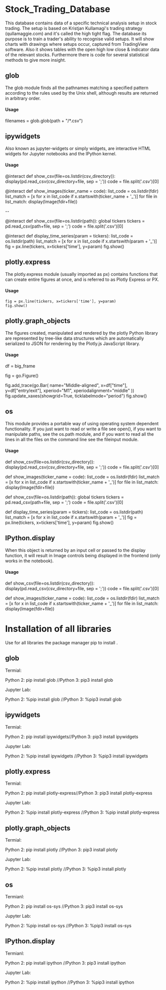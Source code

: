 # Stock_Trading_Database

This database contains data of a specific technical analysis setup in stock trading. The setup is based on Kristjan Kullamagi's trading strategy (qullamaggie.com) and it's called the high tight flag. The database its purpose is to train a trader's ability to recognise valid setups. It will show charts with drawings where setups occur, captured from TradingView software. Also it shows tables with the open high low close & indicator data of the relevant stocks. Furthermore there is code for several statistical methods to give more insight.

## glob

The glob module finds all the pathnames matching a specified pattern according to the rules used by the Unix shell, although results are returned in arbitrary order.

#### Usage ####

filenames = glob.glob(path + "/*.csv")

## ipywidgets

Also known as jupyter-widgets or simply widgets, are interactive HTML widgets for Jupyter notebooks and the IPython kernel.

#### Usage ####

@interact
def show_csv(file=os.listdir(csv_directory)):
    display(pd.read_csv(csv_directory+file, sep = ';'))
    code = file.split('.csv')[0]

@interact
def show_images(ticker_name = code):
    list_code = os.listdir(fdir)
    list_match = [x for x in list_code if x.startswith(ticker_name + '_')]
    for file in list_match:
        display(Image(fdir+file))
        
 --
 
 @interact
def show_csv(file=os.listdir(path)):
    global tickers
    tickers = pd.read_csv(path+file, sep = ';')
    code = file.split('.csv')[0]

    
@interact
def display_time_series(param = tickers):
    list_code = os.listdir(path)
    list_match = [x for x in list_code if x.startswith(param + '_')]
    fig = px.line(tickers, x=tickers['time'], y=param) 
    fig.show()


## plotly.express

The plotly.express module (usually imported as px) contains functions that can create entire figures at once, and is referred to as Plotly Express or PX. 

#### Usage ####

    fig = px.line(tickers, x=tickers['time'], y=param) 
    fig.show()

## plotly.graph_objects 

The figures created, manipulated and rendered by the plotly Python library are represented by tree-like data structures which are automatically serialized to JSON for rendering by the Plotly.js JavaScript library. 

#### Usage ####

df = big_frame

fig = go.Figure()

fig.add_trace(go.Bar(
    name="Middle-aligned",
    x=df["time"], y=df["entry/exit"],
    xperiod="M1",
    xperiodalignment="middle"
))
fig.update_xaxes(showgrid=True, ticklabelmode="period")
fig.show()

## os

This module provides a portable way of using operating system dependent functionality. If you just want to read or write a file see open(), if you want to manipulate paths, see the os.path module, and if you want to read all the lines in all the files on the command line see the fileinput module. 

#### Usage ####

def show_csv(file=os.listdir(csv_directory)):
    display(pd.read_csv(csv_directory+file, sep = ';'))
    code = file.split('.csv')[0]

def show_images(ticker_name = code):
    list_code = os.listdir(fdir)
    list_match = [x for x in list_code if x.startswith(ticker_name + '_')]
    for file in list_match:
        display(Image(fdir+file))
        

def show_csv(file=os.listdir(path)):
    global tickers
    tickers = pd.read_csv(path+file, sep = ';')
    code = file.split('.csv')[0]

    
def display_time_series(param = tickers):
    list_code = os.listdir(path)
    list_match = [x for x in list_code if x.startswith(param + '_')]
    fig = px.line(tickers, x=tickers['time'], y=param) 
    fig.show()



## IPython.display

When this object is returned by an input cell or passed to the display function, it will result in Image controls being displayed in the frontend (only works in the notebook).

#### Usage ####

def show_csv(file=os.listdir(csv_directory)):
    display(pd.read_csv(csv_directory+file, sep = ';'))
    code = file.split('.csv')[0]

def show_images(ticker_name = code):
    list_code = os.listdir(fdir)
    list_match = [x for x in list_code if x.startswith(ticker_name + '_')]
    for file in list_match:
        display(Image(fdir+file))
        
# Installation of all libraries

Use for all libraries the package manager pip to install .

## glob

Termial:

Python 2: pip install glob //Python 3: pip3 install glob

Jupyter Lab:

Python 2: %pip install glob //Python 3: %pip3 install glob

## ipywidgets

Termial:

Python 2: pip install ipywidgets//Python 3: pip3 install ipywidgets

Jupyter Lab:

Python 2: %pip install ipywidgets //Python 3: %pip3 install ipywidgets

## plotly.express

Termial:

Python 2: pip install plotly-express//Python 3: pip3 install plotly-express

Jupyter Lab:

Python 2: %pip install plotly-express //Python 3: %pip install plotly-express

## plotly.graph_objects 

Termial:

Python 2: pip install plotly //Python 3: pip3 install plotly

Jupyter Lab:

Python 2: %pip install plotly //Python 3: %pip3 install plotly

## os

Termianl:

Python 2: pip install os-sys //Python 3: pip3 install os-sys

Jupyter Lab:

Python 2: %pip install os-sys //Python 3: %pip3 install os-sys


## IPython.display

Termianl:

Python 2: pip install ipython //Python 3: pip3 install ipython

Jupyter Lab:

Python 2: %pip install ipython //Python 3: %pip3 install ipython

